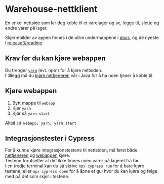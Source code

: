 # Warehouse-nettklient

En enkel nettside som lar deg koble til et varelager og se, legge til, slette og endre varer på lager.

Skjermbilder av appen finnes i de ulike undermappene i [docs](/docs), og de nyeste i [release3/readme](/docs/release3/README.md)

## Krav før du kan kjøre webappen

Du trenger [`yarn`](https://yarnpkg.com/) (evt. npm) for å kjøre nettsiden.  
I tillegg må du [kjøre nettjeneren](/warehouse/README.md#kjøre-java-tjeneren) vår i Java for å ha noen tjener å koble til.

## Kjøre webappen

1. Bytt mappe til `webapp`
2. Kjør `yarn`
3. Kjør så `yarn start`

Altså `cd webapp; yarn; yarn start`

## Integrasjonstester i Cypress

For å kunne kjøre integrasjonstestene til nettsiden, må først både [nettjeneren](/warehouse/README.md#kjøre-java-tjeneren) og [webappen](/webapp/README.md#kjøre-webappen) kjøre.  
Testene forutsetter at det ikke finnes noen varer på lageret fra før.  
I en tredje terminal kan du så skrive `npx cypress run` for å bare kjøre testene, eller `npx cypress open` for å åpne et gui hvor du kan kjøre og følge med på det som skjer i testene.
